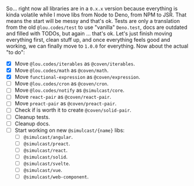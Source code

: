 So... right now all libraries are in a `0.x.x` version because everything is
kinda volatile while I move libs from Node to Deno, from NPM to JSR. That means
the start will be messy and that's ok. Tests are only a translation from the old
`@lou.codes/test` to use "vanilla" `Deno.test`, docs are outdated and filled
with TODOs, but again ... that's ok. Let's just finish moving everything first,
clean stuff up, and once everything feels good and working, we can finally move
to `1.0.0` for everything. Now about the actual "to do":

- [x] Move `@lou.codes/iterables` as `@coven/iterables`.
- [x] Move `@lou.codes/math` as `@coven/math`.
- [x] Move `functional-expression` as `@coven/expression`.
- [ ] Move `@lou.codes/cron` as `@coven/cron`.
- [ ] Move `@lou.codes/notify` as `@simulcast/core`.
- [ ] Move `react-pair` as `@coven/react-pair`.
- [ ] Move `preact-pair` as `@coven/preact-pair`.
- [ ] Check if is worth it to create `@coven/solid-pair`.
- [ ] Cleanup tests.
- [ ] Cleanup docs.
- [ ] Start working on new `@simulcast/{name}` libs:
  - [ ] `@simulcast/angular`.
  - [ ] `@simulcast/preact`.
  - [ ] `@simulcast/react`.
  - [ ] `@simulcast/solid`.
  - [ ] `@simulcast/svelte`.
  - [ ] `@simulcast/vue`.
  - [ ] `@simulcast/web-component`.
